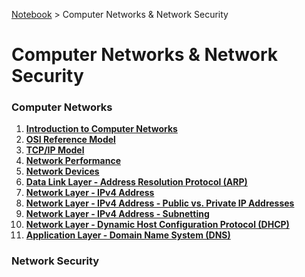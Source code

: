 <a href="../">Notebook</a> > Computer Networks & Network Security

# Computer Networks & Network Security



### Computer Networks

1. **<a href="./introduction-to-computer-networks">Introduction to Computer Networks</a>**
2. **<a href="./osi-reference-model">OSI Reference Model</a>**
3. **<a href="./tcpip-model">TCP/IP Model</a>**
4. **<a href="./network-performance">Network Performance</a>**
5. **<a href="./network-devices">Network Devices</a>**
6. **<a href="./data-link-layer-address-resolution-protocol">Data Link Layer - Address Resolution Protocol (ARP)</a>**
7. **<a href="./network-layer-ipv4-address">Network Layer - IPv4 Address</a>**
8. **<a href="./network-layer-ipv4-address-public-vs-private-ip-addresses">Network Layer - IPv4 Address - Public vs. Private IP Addresses</a>**
9. **<a href="./network-layer-ipv4-address-subnetting">Network Layer - IPv4 Address - Subnetting</a>**
10. **<a href="./network-layer-dynamic-host-configuration-protocol">Network Layer - Dynamic Host Configuration Protocol (DHCP)</a>**
11. **<a href="./application-layer-domain-name-system">Application Layer - Domain Name System (DNS)</a>**



### Network Security
